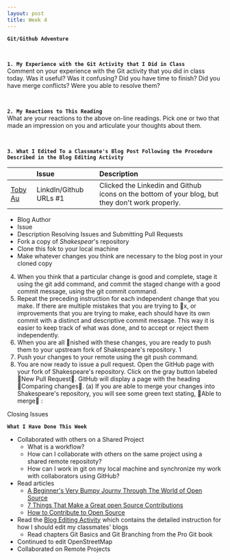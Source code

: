 ```yaml
---
layout: post
title: Week 4
---
```


**`Git/Github Adventure`**

&nbsp;
&nbsp;
&nbsp;

**`1. My Experience with the Git Activity that I Did in Class`**  
Comment on your experience with the Git activity that you did in class today. Was it useful? Was it confusing? Did you have time to finish? Did you have merge conflicts? Were you able to resolve them?

&nbsp;
&nbsp;

**`2. My Reactions to This Reading`**  
What are your reactions to the above on-line readings. Pick one or two that made an impression on you and articulate your thoughts about them.

&nbsp;
&nbsp;

**`3. What I Edited To a Classmate's Blog Post Following the Procedure Described in the Blog Editing Activity`**

| | Issue | Description |
|:---|:---|:---|
| [Toby Au](https://hunter-college-ossd-fall-2019.github.io/tobyau-weekly/) | LinkdIn/Github URLs #1 | Clicked the Linkedin and Github icons on the bottom of your blog, but they don't work properly. |


- Blog Author
- Issue
- Description
Resolving Issues and Submitting Pull Requests
- Fork a copy of _Shakespear_'s repository
- Clone this fok to your local machine
- Make whatever changes you think are necessary to the blog post in your cloned copy
4. When you think that a particular change is good and complete, stage it using the git add command,
and commit the staged change with a good commit message, using the git commit command.
5. Repeat the preceding instruction for each independent change that you make. If there are multiple
mistakes that you are trying to x, or improvements that you are trying to make, each should have
its own commit with a distinct and descriptive commit message. This way it is easier to keep track of
what was done, and to accept or reject them independently.
6. When you are all nished with these changes, you are ready to push them to your upstream fork of
Shakespeare's repository. 1
7. Push your changes to your remote using the git push command.
8. You are now ready to issue a pull request. Open the GitHub page with your fork of Shakespeare's
repository. Click on the gray button labeled New Pull Request. GitHub will display a page with
the heading Comparing changes.
(a) If you are able to merge your changes into Shakespeare's repository, you will see some green text
stating, Able to merge :

Closing Issues
&nbsp;
&nbsp;
&nbsp;

**`What I Have Done This Week`**
- Collaborated with others on a Shared Project
  - What is a workflow?
  - How can I collaborate with others on the same project using a shared remote repositoty?
  - How can I work in git on my local machine and synchronize my work with collaborators using GitHub?
- Read articles
  - [A Beginner's Very Bumpy Journy Through The World of Open Source](https://www.freecodecamp.org/news/a-beginners-very-bumpy-journey-through-the-world-of-open-source-4d108d540b39/)
  - [7 Things That Make a Great open Source Contributions](https://blog.newrelic.com/engineering/open-source-contribution/)
  - [How to Contribute to Open Source](https://opensource.guide/how-to-contribute/)
- Read the [Blog Editing Activity](http://www.compsci.hunter.cuny.edu/~sweiss/course_materials/csci395.86/activities_f19/blog_editing_activity.pdf) which contains the detailed instruction for how I should edit my classmates' blogs
  - Read chapters Git Basics and Git Branching from the Pro Git book
- Continued to edit OpenStreetMap
- Collaborated on Remote Projects
  
